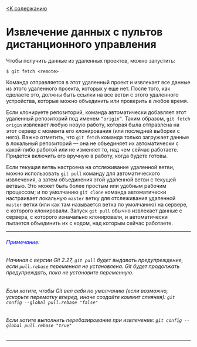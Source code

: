 [<К содержанию](./%D0%9F%D1%80%D0%BE%D1%87%D1%82%D0%B8.md)

# Извлечение данных с пультов дистанционного управления

Чтобы получить данные из удаленных проектов, можно запустить:

```bush=
$ git fetch <remote>
```

Команда отправляется в этот удаленный проект и извлекает все данные из этого удаленного проекта, которых у еще нет. После того, как сделаете это, должны быть ссылки на все ветви с этого удаленного устройства, которые можно объединить или проверить в любое время.

Если клонируете репозиторий, команда автоматически добавляет этот удаленный репозиторий под именем `“origin”`. Таким образом, `git fetch origin` извлекает любую новую работу, которая была отправлена на этот сервер с момента его клонирования (или последней выборки с него). Важно отметить, что `git fetch` команда только загружает данные в локальный репозиторий — она не объединяет их автоматически с какой-либо работой или не изменяет то, над чем сейчас работаете. Придется включить его вручную в работу, когда будете готовы.

Если текущая ветвь настроена на отслеживание удаленной ветви, можно использовать `git pull` команду для автоматического извлечения, а затем объединения этой удаленной ветви с текущей ветвью. Это может быть более простым или удобным рабочим процессом; и по умолчанию `git clone` команда автоматически настраивает локальную `master` ветку для отслеживания удаленной `master` ветки (или как там называется ветка по умолчанию) на сервере, с которого клонировали. Запуск `git pull` обычно извлекает данные с сервера, с которого изначально клонировали, и автоматически пытается объединить их с кодом, над которым сейчас работаете.

***
###### <font color="blue">Примечание:</font>
###### Начиная с версии *Git 2.27*, `git pull` будет выдавать предупреждение, если `pull.rebase` переменная не установлена. *Git* будет продолжать предупреждать, пока не установите переменную.

###### Если хотите, чтобы *Git* вел себя по умолчанию (если возможно, ускорьте перемотку вперед, иначе создайте коммит слияния): `git config --global pull.rebase "false"`

###### Если хотите выполнить перебазирование при извлечении: `git config --global pull.rebase "true"`
***
